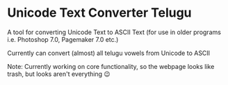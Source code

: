 # Unicode Text Converter Telugu

A tool for converting Unicode Text to ASCII Text (for use in older programs i.e. Photoshop 7.0, Pagemaker 7.0 etc.)

Currently can convert (almost) all telugu vowels from Unicode to ASCII

Note: Currently working on core functionality, so the webpage looks like trash, but looks aren't everything 😉
